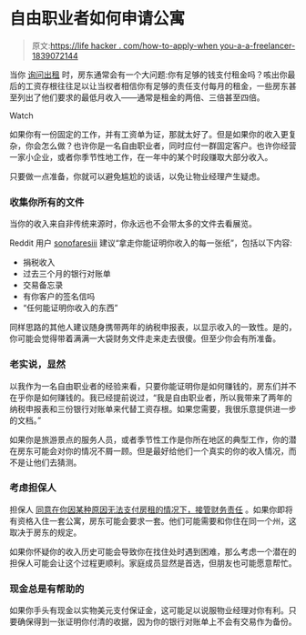 # 自由职业者如何申请公寓

> 原文:[https://life hacker . com/how-to-apply-when you-a-a-freelancer-1839072144](https://lifehacker.com/how-to-apply-for-an-apartment-when-youre-a-freelancer-1839072144)

当你 [询问出租](https://lifehacker.com/the-essential-questions-you-should-ask-before-renting-a-1820342224) 时，房东通常会有一个大问题:你有足够的钱支付租金吗？咳出你最后的工资存根往往足以让当权者相信你有足够的责任支付每月的租金，一些房东甚至列出了他们要求的最低月收入——通常是租金的两倍、三倍甚至四倍。

Watch

如果你有一份固定的工作，并有工资单为证，那就太好了。但是如果你的收入更复杂，你会怎么做？也许你是一名自由职业者，同时应付一群固定客户。也许你经营一家小企业，或者你季节性地工作，在一年中的某个时段赚取大部分收入。

只要做一点准备，你就可以避免尴尬的谈话，以免让物业经理产生疑虑。

### 收集你所有的文件

当你的收入来自非传统来源时，你永远也不会带太多的文件去看展览。

Reddit 用户 [sonofaresiii](https://www.reddit.com/r/freelance/comments/98681o/how_do_you_rent_your_apartment_on_a_freelance/) 建议“拿走你能证明你收入的每一张纸”，包括以下内容:

*   捐税收入
*   过去三个月的银行对账单
*   交易备忘录
*   有你客户的签名信吗
*   “任何能证明你收入的东西”

同样思路的其他人建议随身携带两年的纳税申报表，以显示收入的一致性。是的，你可能会觉得带着满满一大袋财务文件走来走去很傻。但至少你会有所准备。

### **老实说，显然**

以我作为一名自由职业者的经验来看，只要你能证明你是如何赚钱的，房东们并不在乎你是如何赚钱的。我已经提前说过，“我是自由职业者，所以我带来了两年的纳税申报表和三份银行对账单来代替工资存根。如果您需要，我很乐意提供进一步的文档。”

如果你是旅游景点的服务人员，或者季节性工作是你所在地区的典型工作，你的潜在房东可能会对你的情况不屑一顾。但是最好给他们一个真实的你的收入情况，而不是让他们去猜测。

### **考虑担保人**

担保人 [同意在你因某种原因无法支付房租的情况下，接管财务责任](https://www.thespruce.com/apartment-guarantors-faq-156129) 。如果你即将有资格入住一套公寓，房东可能会要求一套。他们可能需要和你住在同一个州，这取决于房东的规定。

如果你怀疑你的收入历史可能会导致你在找住处时遇到困难，那么考虑一个潜在的担保人可能会让这个过程更顺利。家庭成员显然是首选，但朋友也可能愿意帮忙。

### **现金总是有帮助的**

如果你手头有现金以实物美元支付保证金，这可能足以说服物业经理对你有利。只要确保得到一张证明你付清的收据，因为你的银行对账单上不会有交易作为备份。